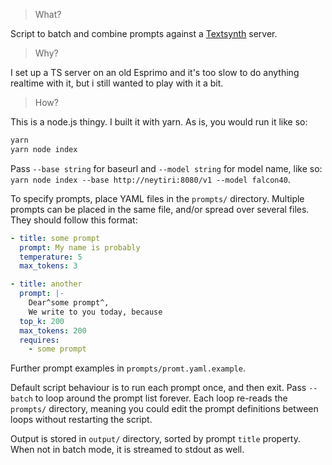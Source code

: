 > What?

Script to batch and combine prompts against a [Textsynth](https://bellard.org/ts_server/) server.

> Why?

I set up a TS server on an old Esprimo and it's too slow to do anything realtime with it, but i still wanted to play with it a bit.

> How?

This is a node.js thingy. I built it with yarn. As is, you would run it like so:

```sh
yarn
yarn node index
```

Pass `--base string` for baseurl and `--model string` for model name, like so: `yarn node index --base http://neytiri:8080/v1 --model falcon40`.

To specify prompts, place YAML files in the `prompts/` directory. Multiple prompts can be placed in the same file, and/or spread over several files. They should follow this format:

```yaml
- title: some prompt
  prompt: My name is probably
  temperature: 5
  max_tokens: 3

- title: another
  prompt: |-
    Dear^some prompt^,
    We write to you today, because
  top_k: 200
  max_tokens: 200
  requires:
    - some prompt
```

Further prompt examples in `prompts/promt.yaml.example`.

Default script behaviour is to run each prompt once, and then exit. Pass `--batch` to loop around the prompt list forever. Each loop re-reads the `prompts/` directory, meaning you could edit the prompt definitions between loops without restarting the script.

Output is stored in `output/` directory, sorted by prompt `title` property. When not in batch mode, it is streamed to stdout as well.
